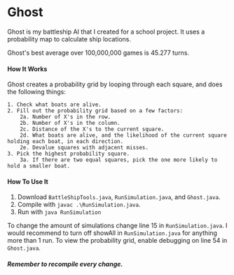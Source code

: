 # Ghost
Ghost is my battleship AI that I created for a school project. It uses a probability map to calculate ship locations.

Ghost's best average over 100,000,000 games is 45.277 turns.

#### How It Works
Ghost creates a probability grid by looping through each square, and does the following things:

    1. Check what boats are alive.
    2. Fill out the probability grid based on a few factors:
        2a. Number of X's in the row.
        2b. Number of X's in the column.
        2c. Distance of the X's to the current square.
        2d. What boats are alive, and the likelihood of the current square holding each boat, in each direction.
        2e. Devalue squares with adjacent misses.
    3. Pick the highest probability square.
        3a. If there are two equal squares, pick the one more likely to hold a smaller boat.

#### How To Use It

1. Download `BattleShipTools.java`, `RunSimulation.java`, and `Ghost.java`.
2. Compile with `javac .\RunSimulation.java`.
3. Run with `java RunSimulation`

To change the amount of simulations change line 15 in `RunSimulation.java`.
  I would recommend to turn off showAll in `RunSimulation.java` for anything more than 1 run.
To view the probability grid, enable debugging on line 54 in `Ghost.java`.

##### Remember to recompile every change.

